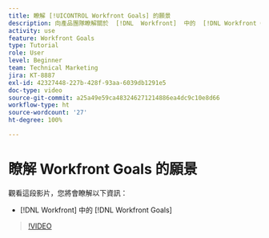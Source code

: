 ```yaml
---
title: 瞭解 [!UICONTROL Workfront Goals] 的願景
description: 向產品團隊瞭解關於  [!DNL  Workfront]  中的  [!DNL Workfront Goals] 。
activity: use
feature: Workfront Goals
type: Tutorial
role: User
level: Beginner
team: Technical Marketing
jira: KT-8887
exl-id: 42327448-227b-428f-93aa-6039db1291e5
doc-type: video
source-git-commit: a25a49e59ca483246271214886ea4dc9c10e8d66
workflow-type: ht
source-wordcount: '27'
ht-degree: 100%

---
```


# 瞭解 Workfront Goals 的願景

觀看這段影片，您將會瞭解以下資訊：

* [!DNL  Workfront] 中的 [!DNL Workfront Goals]

>[!VIDEO](https://video.tv.adobe.com/v/335181/?quality=12&learn=on)
